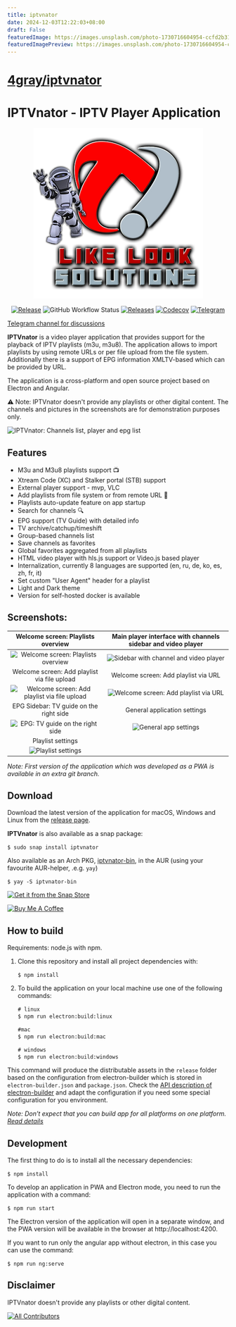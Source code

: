 ```yaml
---
title: iptvnator
date: 2024-12-03T12:22:03+08:00
draft: False
featuredImage: https://images.unsplash.com/photo-1730716604954-ccfd2b31806a?ixid=M3w0NjAwMjJ8MHwxfHJhbmRvbXx8fHx8fHx8fDE3MzMxOTk2ODZ8&ixlib=rb-4.0.3
featuredImagePreview: https://images.unsplash.com/photo-1730716604954-ccfd2b31806a?ixid=M3w0NjAwMjJ8MHwxfHJhbmRvbXx8fHx8fHx8fDE3MzMxOTk2ODZ8&ixlib=rb-4.0.3
---
```


# [4gray/iptvnator](https://github.com/4gray/iptvnator)

# IPTVnator - IPTV Player Application

<p align="center">
  <img src="https://raw.githubusercontent.com/4gray/iptvnator/electron/src/assets/icons/favicon.256x256.png" alt="IPTVnator icon" title="Free IPTV player application" />
</p>
<p align="center">
  <a href="https://github.com/4gray/iptvnator/releases"><img src="https://img.shields.io/github/release/4gray/iptvnator.svg?style=for-the-badge&logo=github" alt="Release"></a> <img alt="GitHub Workflow Status" src="https://img.shields.io/github/actions/workflow/status/4gray/iptvnator/ci.yaml?style=for-the-badge"> <a href="https://github.com/4gray/iptvnator/releases"><img src="https://img.shields.io/github/downloads/4gray/iptvnator/total?style=for-the-badge&logo=github" alt="Releases"></a> <a href="https://codecov.io/gh/4gray/iptvnator"><img alt="Codecov" src="https://img.shields.io/codecov/c/github/4gray/iptvnator?style=for-the-badge"></a> <a href="https://t.me/iptvnator"><img src="https://img.shields.io/badge/telegram-iptvnator-blue?logo=telegram&style=for-the-badge" alt="Telegram"></a>
</p>

<a href="https://t.me/iptvnator">Telegram channel for discussions</a>

**IPTVnator** is a video player application that provides support for the playback of IPTV playlists (m3u, m3u8). The application allows to import playlists by using remote URLs or per file upload from the file system. Additionally there is a support of EPG information XMLTV-based which can be provided by URL.

The application is a cross-platform and open source project based on Electron and Angular.

⚠️ Note: IPTVnator doesn't provide any playlists or other digital content. The channels and pictures in the screenshots are for demonstration purposes only.

![IPTVnator: Channels list, player and epg list](./iptv-dark-theme.png)

## Features

- M3u and M3u8 playlists support 📺
- Xtream Code (XC) and Stalker portal (STB) support
- External player support - mvp, VLC
- Add playlists from file system or from remote URL 📂
- Playlists auto-update feature on app startup
- Search for channels 🔍
- EPG support (TV Guide) with detailed info
- TV archive/catchup/timeshift
- Group-based channels list
- Save channels as favorites
- Global favorites aggregated from all playlists
- HTML video player with hls.js support or Video.js based player
- Internalization, currently 8 languages are supported (en, ru, de, ko, es, zh, fr, it)
- Set custom "User Agent" header for a playlist
- Light and Dark theme
- Version for self-hosted docker is available

## Screenshots:

| Welcome screen: Playlists overview                           | Main player interface with channels sidebar and video player                |
| :----------------------------------------------------------: | :-------------------------------------------------------: |
| ![Welcome screen: Playlists overview](./playlists.png)       | ![Sidebar with channel and video player](./iptv-main.png) |
| Welcome screen: Add playlist via file upload                | Welcome screen: Add playlist via URL                      |
| ![Welcome screen: Add playlist via file upload](./iptv-upload.png) | ![Welcome screen: Add playlist via URL](./upload-via-url.png)             |
| EPG Sidebar: TV guide on the right side                | General application settings
| ![EPG: TV guide on the right side](./iptv-epg.png) | ![General app settings](./iptv-settings.png) |
| Playlist settings                |
| ![Playlist settings](./iptv-playlist-settings.png) |  |

*Note: First version of the application which was developed as a PWA is available in an extra git branch.*

## Download

Download the latest version of the application for macOS, Windows and Linux from the [release page](https://github.com/4gray/iptvnator/releases).

**IPTVnator** is also available as a snap package:

```
$ sudo snap install iptvnator
```

Also available as an Arch PKG, [iptvnator-bin](https://aur.archlinux.org/packages/iptvnator-bin/), in the AUR (using your favourite AUR-helper, .e.g. `yay`)
```
$ yay -S iptvnator-bin
```

[![Get it from the Snap Store](https://snapcraft.io/static/images/badges/en/snap-store-black.svg)](https://snapcraft.io/iptvnator)

<a href="https://github.com/sponsors/4gray" target="_blank"><img src="https://cdn.buymeacoffee.com/buttons/default-green.png" alt="Buy Me A Coffee" width="185"></a>

## How to build

Requirements: node.js with npm.

1. Clone this repository and install all project dependencies with:
   ```
   $ npm install
   ```

2. To build the application on your local machine use one of the following commands:
   ```
   # linux
   $ npm run electron:build:linux
   ```

   ```
   #mac
   $ npm run electron:build:mac
   ```

   ```
   # windows
   $ npm run electron:build:windows
   ```

This command will produce the distributable assets in the `release` folder based on the configuration from electron-builder which is stored in `electron-builder.json` and `package.json`. Check the [API description of electron-builder](https://www.electron.build/) and adapt the configuration if you need some special configuration for you environment.

*Note: Don’t expect that you can build app for all platforms on one platform. [Read details](https://www.electron.build/multi-platform-build)*

## Development

The first thing to do is to install all the necessary dependencies:

  ```
  $ npm install
  ```

To develop an application in PWA and Electron mode, you need to run the application with a command:

  ```
  $ npm run start
  ```

The Electron version of the application will open in a separate window, and the PWA version will be available in the browser at http://localhost:4200.

If you want to run only the angular app without electron, in this case you can use the command:

  ```
  $ npm run ng:serve
  ```


## Disclaimer

IPTVnator doesn't provide any playlists or other digital content.

<!-- ALL-CONTRIBUTORS-BADGE:START - Do not remove or modify this section -->
[![All Contributors](https://img.shields.io/badge/all_contributors-13-orange.svg?style=flat-square)](#contributors)
<!-- ALL-CONTRIBUTORS-BADGE:END -->
